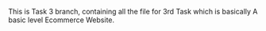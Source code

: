 This is Task 3 branch, containing all the file for 3rd Task which is basically A basic level Ecommerce Website.
